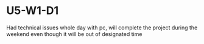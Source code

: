 # U5-W1-D1 

Had technical issues whole day with pc, will complete the project during the weekend even though it will be out of designated time 
